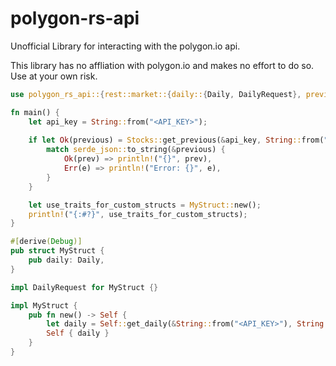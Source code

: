 # polygon-rs-api

Unofficial Library for interacting with the polygon.io api.

This library has no affliation with polygon.io and makes no effort to do so.  Use at your own risk.

```rust
use polygon_rs_api::{rest::market::{daily::{Daily, DailyRequest}, previous::PreviousRequest}, Stocks};

fn main() {
    let api_key = String::from("<API_KEY>");
    
    if let Ok(previous) = Stocks::get_previous(&api_key, String::from("AAPL"), None) {
        match serde_json::to_string(&previous) {
            Ok(prev) => println!("{}", prev),
            Err(e) => println!("Error: {}", e),
        }
    }

    let use_traits_for_custom_structs = MyStruct::new();
    println!("{:#?}", use_traits_for_custom_structs);
}

#[derive(Debug)]
pub struct MyStruct {
    pub daily: Daily,
}

impl DailyRequest for MyStruct {}

impl MyStruct {
    pub fn new() -> Self {
        let daily = Self::get_daily(&String::from("<API_KEY>"), String::from("AAPL"), String::from("2024-10-29"), None).unwrap();
        Self { daily }
    }
}
```
